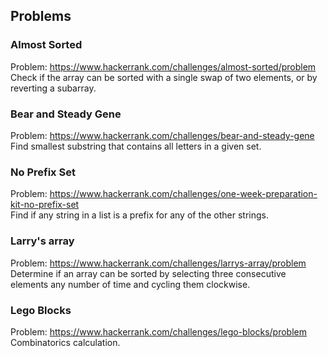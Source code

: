 ## Problems

### Almost Sorted
Problem: https://www.hackerrank.com/challenges/almost-sorted/problem
\
Check if the array can be sorted with a single swap of two elements, or by reverting a subarray.

### Bear and Steady Gene

Problem: https://www.hackerrank.com/challenges/bear-and-steady-gene
\
Find smallest substring that contains all letters in a given set.

### No Prefix Set
Problem: https://www.hackerrank.com/challenges/one-week-preparation-kit-no-prefix-set
\
Find if any string in a list is a prefix for any of the other strings.

### Larry's array
Problem: https://www.hackerrank.com/challenges/larrys-array/problem
\
Determine if an array can be sorted by selecting three consecutive elements any number of time and cycling them clockwise.

### Lego Blocks
Problem: https://www.hackerrank.com/challenges/lego-blocks/problem
\
Combinatorics calculation.
